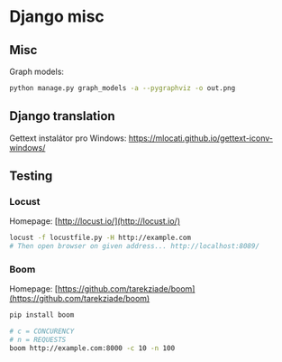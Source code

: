 # Django misc #

## Misc ##

Graph models:

```bash
python manage.py graph_models -a --pygraphviz -o out.png
```

## Django translation ##

Gettext instalátor pro Windows: https://mlocati.github.io/gettext-iconv-windows/

## Testing ##

### Locust ###

Homepage: [http://locust.io/](http://locust.io/)

```bash
locust -f locustfile.py -H http://example.com
# Then open browser on given address... http://localhost:8089/
```

### Boom ###

Homepage: [https://github.com/tarekziade/boom](https://github.com/tarekziade/boom)

```bash
pip install boom

# c = CONCURENCY
# n = REQUESTS
boom http://example.com:8000 -c 10 -n 100
```